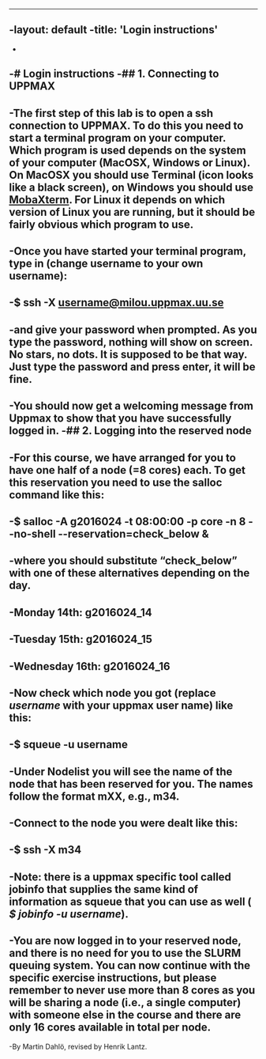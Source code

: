 ----
-layout: default
-title:  'Login instructions'
----
-
-# Login instructions
-## 1. Connecting to UPPMAX
-
-The first step of this lab is to open a ssh connection to UPPMAX. To do this you need to start a terminal program on your computer. Which program is used depends on the system of your computer (MacOSX, Windows or Linux). On MacOSX you should use Terminal (icon looks like a black screen), on Windows you should use [MobaXterm](http://mobaxterm.mobatek.net). For Linux it depends on which version of Linux you are running, but it should be fairly obvious which program to use.
-
-Once you have started your terminal program, type in (change username to your own username):
-
-$ ssh -X username@milou.uppmax.uu.se
-
-and give your password when prompted. As you type the password, nothing will show on screen. No stars, no dots. It is supposed to be that way. Just type the password and press enter, it will be fine.
-
-You should now get a welcoming message from Uppmax to show that you have successfully logged in.
-## 2. Logging into the reserved node
-
-For this course, we have arranged for you to have one half of a node (=8 cores) each. To get this reservation you need to use the salloc command like this:
-
-$ salloc -A g2016024 -t 08:00:00 -p core -n 8 -\-no-shell -\-reservation=check_below &
-
-where you should substitute “check_below” with one of these alternatives depending on the day.
-
-Monday 14th: g2016024_14
-
-Tuesday 15th: g2016024_15
-
-Wednesday 16th: g2016024_16
-
-Now check which node you got (replace *username* with your uppmax user name) like this:
-
-$ squeue -u username
-
-Under Nodelist you will see the name of the node that has been reserved for you. The names follow the format mXX, e.g., m34.
-
-Connect to the node you were dealt like this:
-
-$ ssh -X m34
-
-**Note**: there is a uppmax specific tool called jobinfo that supplies the same kind of information as squeue that you can use as well ( *$ jobinfo -u username*).
-
-You are now logged in to your reserved node, and there is no need for you to use the SLURM queuing system. You can now continue with the specific exercise instructions, but **please remember to never use more than 8 cores** as you will be sharing a node (i.e., a single computer) with someone else in the course and there are only 16 cores available in total per node.
-
-By Martin Dahlö, revised by Henrik Lantz.